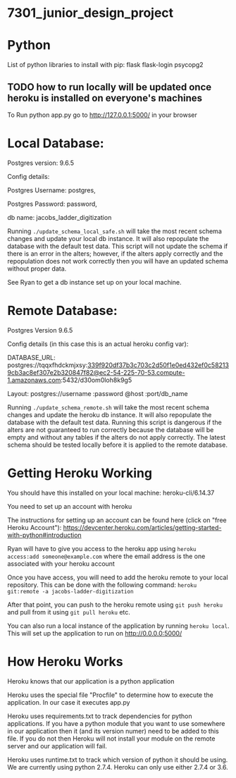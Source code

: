 # 7301_junior_design_project

# Python

List of python libraries to install with pip:
flask
flask-login
psycopg2

## TODO how to run locally will be updated once heroku is installed on everyone's machines
To Run
python app.py
go to http://127.0.0.1:5000/ in your browser


# Local Database:

Postgres version: 9.6.5

Config details:


Postgres Username: postgres,

Postgres Password: password,

db name: jacobs_ladder_digitization

Running `./update_schema_local_safe.sh` will take the most recent schema changes and update your local db instance. It will also repopulate the database with the default test data. This script will not update the schema if there is an error in the alters; however, if the alters apply correctly and the repopulation does not work correctly then you will have an updated schema without proper data.

See Ryan to get a db instance set up on your local machine.


# Remote Database:

Postgres Version 9.6.5

Config details (in this case this is an actual heroku config var):

DATABASE_URL: postgres://tqqxfhdckmjxsy:339f920df37b3c703c2d50f1e0ed432ef0c582139cb3ac8ef307e2b320847f82@ec2-54-225-70-53.compute-1.amazonaws.com:5432/d30om0loh8k9g5

Layout:       postgres://username      :password                                                        @host                                    :port/db_name

Running `./update_schema_remote.sh` will take the most recent schema changes and update the heroku db instance. It will also repopulate the database with the default test data. Running this script is dangerous if the alters are not guaranteed to run correctly because the database will be empty and without any tables if the alters do not apply correctly. The latest schema should be tested locally before it is applied to the remote database.


# Getting Heroku Working

You should have this installed on your local machine: heroku-cli/6.14.37

You need to set up an account with heroku

The instructions for setting up an account can be found here (click on "free Heroku Account"): https://devcenter.heroku.com/articles/getting-started-with-python#introduction

Ryan will have to give you access to the heroku app using `heroku access:add someone@example.com` where the email address is the one associated with your heroku account

Once you have access, you will need to add the heroku remote to your local repository. This can be done with the following command: `heroku git:remote -a jacobs-ladder-digitization`

After that point, you can push to the heroku remote using `git push heroku` and pull from it using `git pull heroku` etc.

You can also run a local instance of the application by running `heroku local`. This will set up the application to run on http://0.0.0.0:5000/


# How Heroku Works

Heroku knows that our application is a python application

Heroku uses the special file "Procfile" to determine how to execute the application. In our case it executes app.py

Heroku uses requirements.txt to track dependencies for python applications. If you have a python module that you want to use somewhere in our application then it (and its version numer) need to be added to this file. If you do not then Heroku will not install your module on the remote server and our application will fail.

Heroku uses runtime.txt to track which version of python it should be using. We are currently using python 2.7.4. Heroku can only use either 2.7.4 or 3.6.
